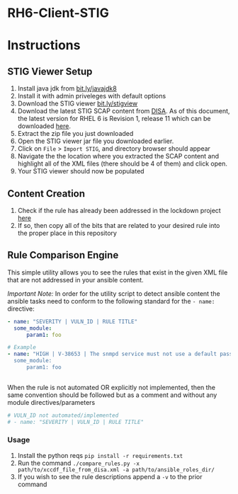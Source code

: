# RH6-Client-STIG


Instructions
============


## STIG Viewer Setup

1. Install java jdk from [bit.ly/javajdk8](https://bit.ly/javajdk8)
2. Install it with admin priveleges with default options
3. Download the STIG viewer [bit.ly/stigview](https://bit.ly/stigview)
4. Download the latest STIG SCAP content from [DISA](http://iase.disa.mil/stigs/scap/Pages/index.aspx). As of this document, the latest version for RHEL 6 is Revision 1, release 11 which can be downloaded [here](http://iasecontent.disa.mil/stigs/zip/Apr2016/U_RedHat_6_V1R11_STIG_SCAP_1-1_Benchmark.zip).
5. Extract the zip file you just downloaded
6. Open the STIG viewer jar file you downloaded earlier.
7. Click on `File` > `Import STIG`, and directory browser should appear
8. Navigate the the location where you extracted the SCAP content and highlight all of the XML files (there should be 4 of them) and click open.
9. Your STIG viewer should now be populated

## Content Creation
1. Check if the rule has already been addressed in the lockdown project [here](https://bit.ly/mpgstig)
2. If so, then copy all of the bits that are related to your desired rule into the proper place in this repository


## Rule Comparison Engine
This simple utility allows you to see the rules that exist in the given XML file that are not addressed in your ansible content.

*Important Note:* In order for the utility script to detect ansible content the ansible tasks need to conform to the following standard for the `- name:` directive:

```yml
- name: "SEVERITY | VULN_ID | RULE TITLE"
  some_module:
      param1: foo

# Example
- name: "HIGH | V-38653 | The snmpd service must not use a default password.
  some_module:
      param1: foo
  
```

When the rule is not automated OR explicitly not implemented, then the same convention should be followed but as a comment and without any module directives/parameters

```yml
# VULN_ID not automated/implemented
# - name: "SEVERITY | VULN_ID | RULE TITLE"
```

### Usage

1. Install the python reqs `pip install -r requirements.txt`
2. Run the command `./compare_rules.py -x path/to/xccdf_file_from_disa.xml -a path/to/ansible_roles_dir/`
3. If you wish to see the rule descriptions append a `-v` to the prior command
